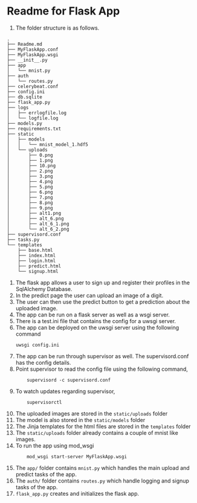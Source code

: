 # Readme for Flask App

1. The folder structure is as follows.
```console
.
├── Readme.md
├── MyFlaskApp.conf
├── MyFlaskApp.wsgi
├── __init__.py
├── app
│   └── mnist.py
├── auth
│   └── routes.py
├── celerybeat.conf
├── config.ini
├── db.sqlite
├── flask_app.py
├── logs
│   ├── errlogfile.log
│   └── logfile.log
├── models.py
├── requirements.txt
├── static
│   ├── models
│   │   └── mnist_model_1.hdf5
│   └── uploads
│       ├── 0.png
│       ├── 1.png
│       ├── 10.png
│       ├── 2.png
│       ├── 3.png
│       ├── 4.png
│       ├── 5.png
│       ├── 6.png
│       ├── 7.png
│       ├── 8.png
│       ├── 9.png
│       ├── alt1.png
│       ├── alt_6.png
│       ├── alt_6_1.png
│       └── alt_6_2.png
├── supervisord.conf
├── tasks.py
└── templates
    ├── base.html
    ├── index.html
    ├── login.html
    ├── predict.html
    └── signup.html
```
1. The flask app allows a user to sign up and register their profiles in the SqlAlchemy Database.
2. In the predict page the user can upload an image of a digit. 
3. The user can then use the predict button to get a prediction about the uploaded image.
4. The app can be run on a flask server as well as a wsgi server.
5. There is a test.ini file that contains the config for a uwsgi server.
6. The app can be deployed on the uwsgi server using the following command
    ```console
    uwsgi config.ini
    ```
7. The app can be run through supervisor as well. The supervisord.conf has the config details.
8. Point supervisor to read the config file using the following command,
    ```console
        supervisord -c supervisord.conf
    ```
9. To watch updates regarding supervisor,
    ```console
        supervisorctl
    ```
10. The uploaded images are stored in the `static/uploads` folder
11. The model is also stored in the `static/models` folder
12. The Jinja templates for the html files are stored in the `templates` folder
13. The `static/uploads` folder already contains a couple of mnist like images.
14. To run the app using mod_wsgi
    ```console
        mod_wsgi start-server MyFlaskApp.wsgi
    ```
15. The `app/` folder contains `mnist.py` which handles the main upload and predict tasks of the app.
16. The `auth/` folder contains `routes.py` which handle logging and signup tasks of the app.
17. `flask_app.py` creates and initializes the flask app.
